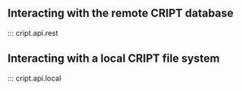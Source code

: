 ## Interacting with the remote CRIPT database
::: cript.api.rest

## Interacting with a local CRIPT file system
::: cript.api.local
